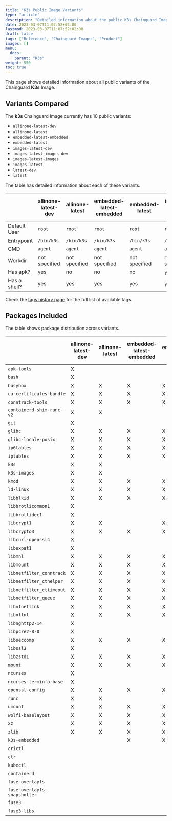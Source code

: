 ```yaml
---
title: "K3s Public Image Variants"
type: "article"
description: "Detailed information about the public K3s Chainguard Image variants"
date: 2023-03-07T11:07:52+02:00
lastmod: 2023-03-07T11:07:52+02:00
draft: false
tags: ["Reference", "Chainguard Images", "Product"]
images: []
menu:
  docs:
    parent: "K3s"
weight: 550
toc: true
---
```


This page shows detailed information about all public variants of the Chainguard **K3s** Image.

## Variants Compared
The **k3s** Chainguard Image currently has 10 public variants: 

- `allinone-latest-dev`
- `allinone-latest`
- `embedded-latest-embedded`
- `embedded-latest`
- `images-latest-dev`
- `images-latest-images-dev`
- `images-latest-images`
- `images-latest`
- `latest-dev`
- `latest`

The table has detailed information about each of these variants.

|              | allinone-latest-dev | allinone-latest | embedded-latest-embedded | embedded-latest | images-latest-dev | images-latest-images-dev | images-latest-images | images-latest | latest-dev    | latest        |
|--------------|---------------------|-----------------|--------------------------|-----------------|-------------------|--------------------------|----------------------|---------------|---------------|---------------|
| Default User | `root`              | `root`          | `root`                   | `root`          | `root`            | `root`                   | `root`               | `root`        | `root`        | `root`        |
| Entrypoint   | `/bin/k3s`          | `/bin/k3s`      | `/bin/k3s`               | `/bin/k3s`      | `/bin/k3s`        | `/bin/k3s`               | `/bin/k3s`           | `/bin/k3s`    | `/bin/k3s`    | `/bin/k3s`    |
| CMD          | `agent`             | `agent`         | `agent`                  | `agent`         | `agent`           | `agent`                  | `agent`              | `agent`       | `agent`       | `agent`       |
| Workdir      | not specified       | not specified   | not specified            | not specified   | not specified     | not specified            | not specified        | not specified | not specified | not specified |
| Has apk?     | yes                 | no              | no                       | no              | yes               | yes                      | no                   | no            | yes           | no            |
| Has a shell? | yes                 | yes             | yes                      | yes             | yes               | yes                      | yes                  | yes           | yes           | yes           |

Check the [tags history page](/chainguard/chainguard-images/reference/k3s/tags_history/) for the full list of available tags.

## Packages Included
The table shows package distribution across variants.

|                              | allinone-latest-dev | allinone-latest | embedded-latest-embedded | embedded-latest | images-latest-dev | images-latest-images-dev | images-latest-images | images-latest | latest-dev | latest |
|------------------------------|---------------------|-----------------|--------------------------|-----------------|-------------------|--------------------------|----------------------|---------------|------------|--------|
| `apk-tools`                  | X                   |                 |                          |                 | X                 | X                        |                      |               | X          |        |
| `bash`                       | X                   |                 |                          |                 | X                 | X                        |                      |               | X          |        |
| `busybox`                    | X                   | X               | X                        | X               | X                 | X                        | X                    | X             | X          | X      |
| `ca-certificates-bundle`     | X                   | X               | X                        | X               | X                 | X                        | X                    | X             | X          | X      |
| `conntrack-tools`            | X                   | X               | X                        | X               | X                 | X                        | X                    | X             | X          | X      |
| `containerd-shim-runc-v2`    | X                   | X               |                          |                 | X                 |                          |                      | X             | X          | X      |
| `git`                        | X                   |                 |                          |                 | X                 | X                        |                      |               | X          |        |
| `glibc`                      | X                   | X               | X                        | X               | X                 | X                        | X                    | X             | X          | X      |
| `glibc-locale-posix`         | X                   | X               | X                        | X               | X                 | X                        | X                    | X             | X          | X      |
| `ip6tables`                  | X                   | X               | X                        | X               | X                 | X                        | X                    | X             | X          | X      |
| `iptables`                   | X                   | X               | X                        | X               | X                 | X                        | X                    | X             | X          | X      |
| `k3s`                        | X                   | X               |                          |                 | X                 | X                        | X                    | X             | X          | X      |
| `k3s-images`                 | X                   | X               |                          |                 | X                 | X                        | X                    | X             |            |        |
| `kmod`                       | X                   | X               | X                        | X               | X                 | X                        | X                    | X             | X          | X      |
| `ld-linux`                   | X                   | X               | X                        | X               | X                 | X                        | X                    | X             | X          | X      |
| `libblkid`                   | X                   | X               | X                        | X               | X                 | X                        | X                    | X             | X          | X      |
| `libbrotlicommon1`           | X                   |                 |                          |                 | X                 | X                        |                      |               | X          |        |
| `libbrotlidec1`              | X                   |                 |                          |                 | X                 | X                        |                      |               | X          |        |
| `libcrypt1`                  | X                   | X               |                          | X               | X                 |                          |                      | X             | X          | X      |
| `libcrypto3`                 | X                   | X               | X                        | X               | X                 | X                        | X                    | X             | X          | X      |
| `libcurl-openssl4`           | X                   |                 |                          |                 | X                 | X                        |                      |               | X          |        |
| `libexpat1`                  | X                   |                 |                          |                 | X                 | X                        |                      |               | X          |        |
| `libmnl`                     | X                   | X               | X                        | X               | X                 | X                        | X                    | X             | X          | X      |
| `libmount`                   | X                   | X               | X                        | X               | X                 | X                        | X                    | X             | X          | X      |
| `libnetfilter_conntrack`     | X                   | X               | X                        | X               | X                 | X                        | X                    | X             | X          | X      |
| `libnetfilter_cthelper`      | X                   | X               | X                        | X               | X                 | X                        | X                    | X             | X          | X      |
| `libnetfilter_cttimeout`     | X                   | X               | X                        | X               | X                 | X                        | X                    | X             | X          | X      |
| `libnetfilter_queue`         | X                   | X               | X                        | X               | X                 | X                        | X                    | X             | X          | X      |
| `libnfnetlink`               | X                   | X               | X                        | X               | X                 | X                        | X                    | X             | X          | X      |
| `libnftnl`                   | X                   | X               | X                        | X               | X                 | X                        | X                    | X             | X          | X      |
| `libnghttp2-14`              | X                   |                 |                          |                 | X                 | X                        |                      |               | X          |        |
| `libpcre2-8-0`               | X                   |                 |                          |                 | X                 | X                        |                      |               | X          |        |
| `libseccomp`                 | X                   | X               | X                        | X               | X                 | X                        | X                    | X             | X          | X      |
| `libssl3`                    | X                   |                 |                          |                 | X                 | X                        |                      |               | X          |        |
| `libzstd1`                   | X                   | X               | X                        | X               | X                 | X                        | X                    | X             | X          | X      |
| `mount`                      | X                   | X               | X                        | X               | X                 | X                        | X                    | X             | X          | X      |
| `ncurses`                    | X                   |                 |                          |                 | X                 | X                        |                      |               | X          |        |
| `ncurses-terminfo-base`      | X                   |                 |                          |                 | X                 | X                        |                      |               | X          |        |
| `openssl-config`             | X                   | X               | X                        | X               | X                 | X                        | X                    | X             | X          | X      |
| `runc`                       | X                   | X               |                          |                 | X                 | X                        | X                    | X             | X          | X      |
| `umount`                     | X                   | X               | X                        | X               | X                 | X                        | X                    | X             | X          | X      |
| `wolfi-baselayout`           | X                   | X               | X                        | X               | X                 | X                        | X                    | X             | X          | X      |
| `xz`                         | X                   | X               | X                        | X               | X                 | X                        | X                    | X             | X          | X      |
| `zlib`                       | X                   | X               | X                        | X               | X                 | X                        | X                    | X             | X          | X      |
| `k3s-embedded`               |                     |                 | X                        | X               |                   |                          |                      |               |            |        |
| `crictl`                     |                     |                 |                          |                 | X                 | X                        |                      |               |            |        |
| `ctr`                        |                     |                 |                          |                 | X                 | X                        |                      |               |            |        |
| `kubectl`                    |                     |                 |                          |                 | X                 | X                        |                      |               |            |        |
| `containerd`                 |                     |                 |                          |                 |                   | X                        | X                    |               |            |        |
| `fuse-overlayfs`             |                     |                 |                          |                 |                   |                          |                      |               | X          | X      |
| `fuse-overlayfs-snapshotter` |                     |                 |                          |                 |                   |                          |                      |               | X          | X      |
| `fuse3`                      |                     |                 |                          |                 |                   |                          |                      |               | X          | X      |
| `fuse3-libs`                 |                     |                 |                          |                 |                   |                          |                      |               | X          | X      |
